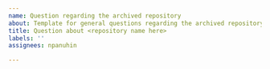 ```yaml
---
name: Question regarding the archived repository
about: Template for general questions regarding the archived repository
title: Question about <repository name here>
labels: ''
assignees: npanuhin

---
```



